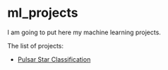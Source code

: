# ml_projects
I am going to put here my machine learning projects.

The list of projects:
- [Pulsar Star Classification](https://github.com/NikkYrshh/ml_projects/tree/main/pulsar_star_svm_pca)
